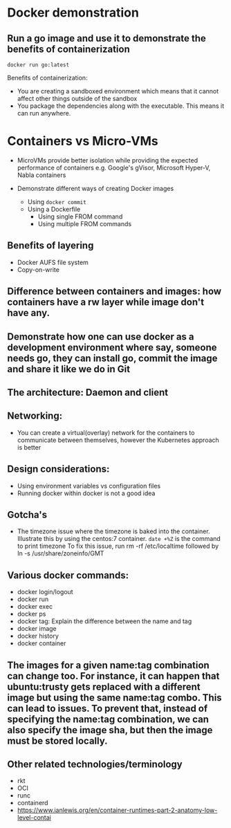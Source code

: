 # Docker demonstration

## Run a go image and use it to demonstrate the benefits of containerization
`docker run go:latest`

Benefits of containerization:
 * You are creating a sandboxed environment which means that it cannot affect other things outside of the sandbox
 * You package the dependencies along with the executable. This means it can run anywhere.

# Containers vs Micro-VMs
 * MicroVMs provide better isolation while providing the expected performance of containers e.g. Google's gVisor, Microsoft Hyper-V, Nabla containers

* Demonstrate different ways of creating Docker images
  * Using `docker commit`
  * Using a Dockerfile
    * Using single FROM command
    * Using multiple FROM commands

## Benefits of layering
 * Docker AUFS file system
 * Copy-on-write

## Difference between containers and images: how containers have a rw layer while image don't have any.

## Demonstrate how one can use docker as a development environment where say, someone needs go, they can install go, commit the image and share it like we do in Git

## The architecture: Daemon and client

## Networking:
 * You can create a virtual(overlay) network for the containers to communicate between themselves, however the Kubernetes approach is better

## Design considerations:
 * Using environment variables vs configuration files
 * Running docker within docker is not a good idea

## Gotcha's
 * The timezone issue where the timezone is baked into the container. Illustrate this by using the centos:7 container. `date +%Z` is the command to print timezone
   To fix this issue, run rm -rf /etc/localtime followed by ln -s /usr/share/zoneinfo/GMT

## Various docker commands:
 * docker login/logout
 * docker run
 * docker exec
 * docker ps
 * docker tag: Explain the difference between the name and tag
 * docker image
 * docker history
 * docker container

## The images for a given name:tag combination can change too. For instance, it can happen that ubuntu:trusty gets replaced with a different image but using the same name:tag combo. This can lead to issues. To prevent that, instead of specifying the name:tag combination, we can also specify the image sha, but then the image must be stored locally. 

## Other related technologies/terminology
 * rkt
 * OCI
 * runc
 * containerd
 * https://www.ianlewis.org/en/container-runtimes-part-2-anatomy-low-level-contai
